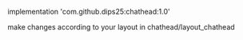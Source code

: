 implementation 'com.github.dips25:chathead:1.0'

make changes according to your layout in chathead/layout_chathead

